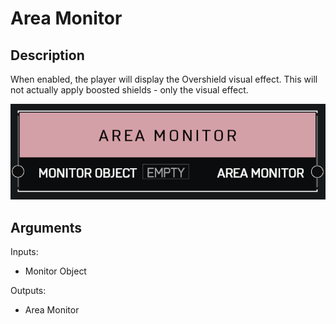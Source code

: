 # Area Monitor

## Description

When enabled, the player will display the Overshield visual effect. This will not actually apply boosted shields - only the visual effect.

![Area Monitor](../../.gitbook/assets/images/scripting/variables-basic/area-monitor.png)

## Arguments

Inputs:

* Monitor Object

Outputs:

* Area Monitor
